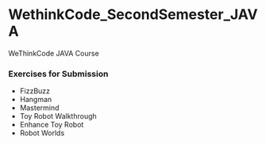 # WethinkCode_SecondSemester_JAVA
WeThinkCode JAVA Course

### Exercises for Submission 
-  FizzBuzz  
-  Hangman  
-  Mastermind  
-  Toy Robot Walkthrough  
-  Enhance Toy Robot  
-  Robot Worlds  
